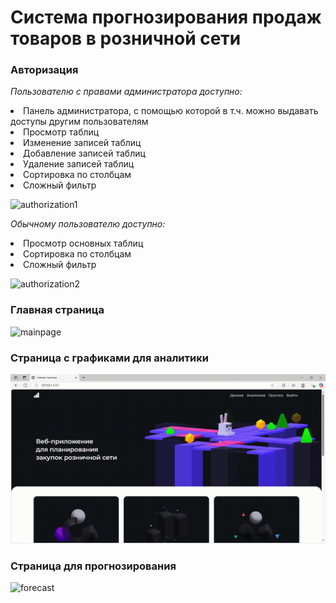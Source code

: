 <h1>Система прогнозирования продаж товаров в розничной сети</h1>
<h3>Авторизация</h3>
<p><i>Пользователю с правами администратора доступно:</i></p>
<li>Панель администратора, с помощью которой в т.ч. можно выдавать доступы другим пользователям</li>
<li>Просмотр таблиц</li>
<li>Изменение записей таблиц</li>
<li>Добавление записей таблиц</li>
<li>Удаление записей таблиц</li>
<li>Сортировка по столбцам</li>
<li>Сложный фильтр</li>
<p></p>

![authorization1](https://github.com/anashadoof/Forecast_Retail_System/blob/main/images/authorization_admin.gif)

<p><i>Обычному пользователю доступно:</i></p>
<li>Просмотр основных таблиц</li>
<li>Сортировка по столбцам</li>
<li>Сложный фильтр</li>
<p></p>

![authorization2](https://github.com/anashadoof/Forecast_Retail_System/blob/main/images/authorization.gif)

<h3>Главная страница</h3>

![mainpage](https://github.com/anashadoof/Forecast_Retail_System/blob/main/images/main_page.gif)

<h3>Страница с графиками для аналитики</h3>

![dashboard](https://github.com/anashadoof/Forecast_Retail_System/blob/main/images/dashboard.gif)

<h3>Страница для прогнозирования</h3>

![forecast](https://github.com/anashadoof/Forecast_Retail_System/blob/main/images/forecasting.gif)
